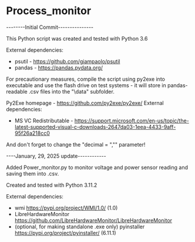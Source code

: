 # Process_monitor

--------Initial Commit---------------

This Python script was created and tested with Python 3.6

External dependencies: 
- psutil - https://github.com/giampaolo/psutil
- pandas - https://pandas.pydata.org/

For precautionary measures, compile the script using py2exe into executable and use the flash drive on test systems - it will store in pandas-readable .csv files into the "\data" subfolder.

Py2Exe homepage - https://github.com/py2exe/py2exe/
External dependencies: 
- MS VC Redistributable - https://support.microsoft.com/en-us/topic/the-latest-supported-visual-c-downloads-2647da03-1eea-4433-9aff-95f26a218cc0

And don't forget to change the "decimal = ","" parameter!


----January, 29, 2025 update------------

Added Power_monitor.py to monitor voltage and power sensor reading and saving them into .csv.

Created and tested with Python 3.11.2

External dependencies:
- wmi https://pypi.org/project/WMI/1.0/ (1.0)
- LibreHardwareMonitor https://github.com/LibreHardwareMonitor/LibreHardwareMonitor
- (optional, for making standalone .exe only) pyinstaller https://pypi.org/project/pyinstaller/ (6.11.1)
